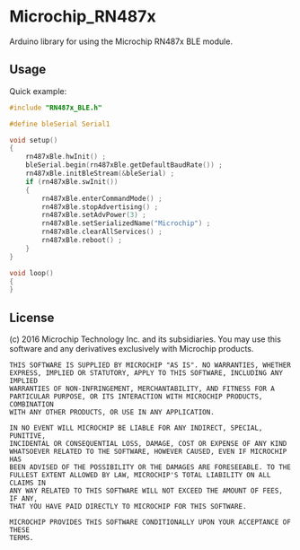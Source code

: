 # Microchip_RN487x

Arduino library for using the Microchip RN487x BLE module.

## Usage

Quick example:

```c
#include "RN487x_BLE.h"

#define bleSerial Serial1

void setup()
{
	rn487xBle.hwInit() ;
	bleSerial.begin(rn487xBle.getDefaultBaudRate()) ;
	rn487xBle.initBleStream(&bleSerial) ;
	if (rn487xBle.swInit())
	{
		rn487xBle.enterCommandMode() ;
		rn487xBle.stopAdvertising() ;
		rn487xBle.setAdvPower(3) ;
		rn487xBle.setSerializedName("Microchip") ;
		rn487xBle.clearAllServices() ;
		rn487xBle.reboot() ;
	}
}

void loop()
{
}

```

## License

(c) 2016 Microchip Technology Inc. and its subsidiaries. You may use this
    software and any derivatives exclusively with Microchip products.

    THIS SOFTWARE IS SUPPLIED BY MICROCHIP "AS IS". NO WARRANTIES, WHETHER
    EXPRESS, IMPLIED OR STATUTORY, APPLY TO THIS SOFTWARE, INCLUDING ANY IMPLIED
    WARRANTIES OF NON-INFRINGEMENT, MERCHANTABILITY, AND FITNESS FOR A
    PARTICULAR PURPOSE, OR ITS INTERACTION WITH MICROCHIP PRODUCTS, COMBINATION
    WITH ANY OTHER PRODUCTS, OR USE IN ANY APPLICATION.

    IN NO EVENT WILL MICROCHIP BE LIABLE FOR ANY INDIRECT, SPECIAL, PUNITIVE,
    INCIDENTAL OR CONSEQUENTIAL LOSS, DAMAGE, COST OR EXPENSE OF ANY KIND
    WHATSOEVER RELATED TO THE SOFTWARE, HOWEVER CAUSED, EVEN IF MICROCHIP HAS
    BEEN ADVISED OF THE POSSIBILITY OR THE DAMAGES ARE FORESEEABLE. TO THE
    FULLEST EXTENT ALLOWED BY LAW, MICROCHIP'S TOTAL LIABILITY ON ALL CLAIMS IN
    ANY WAY RELATED TO THIS SOFTWARE WILL NOT EXCEED THE AMOUNT OF FEES, IF ANY,
    THAT YOU HAVE PAID DIRECTLY TO MICROCHIP FOR THIS SOFTWARE.

    MICROCHIP PROVIDES THIS SOFTWARE CONDITIONALLY UPON YOUR ACCEPTANCE OF THESE
    TERMS.


